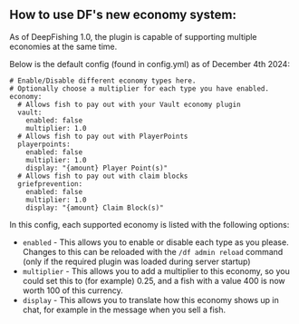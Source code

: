 ## How to use DF's new economy system:
As of DeepFishing 1.0, the plugin is capable of supporting multiple economies at the same time.

Below is the default config (found in config.yml) as of December 4th 2024:
```
# Enable/Disable different economy types here.
# Optionally choose a multiplier for each type you have enabled.
economy:
  # Allows fish to pay out with your Vault economy plugin
  vault:
    enabled: false
    multiplier: 1.0
  # Allows fish to pay out with PlayerPoints
  playerpoints:
    enabled: false
    multiplier: 1.0
    display: "{amount} Player Point(s)"
  # Allows fish to pay out with claim blocks
  griefprevention:
    enabled: false
    multiplier: 1.0
    display: "{amount} Claim Block(s)"
```

In this config, each supported economy is listed with the following options:
- `enabled` - This allows you to enable or disable each type as you please. Changes to this can be reloaded with the `/df admin reload` command (only if the required plugin was loaded during server startup)
- `multiplier` - This allows you to add a multiplier to this economy, so you could set this to (for example) 0.25, and a fish with a value 400 is now worth 100 of this currency.
- `display` - This allows you to translate how this economy shows up in chat, for example in the message when you sell a fish.
